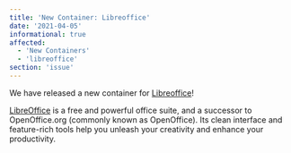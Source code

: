 ```yaml
---
title: 'New Container: Libreoffice'
date: '2021-04-05'
informational: true
affected:
  - 'New Containers'
  - 'libreoffice'
section: 'issue'
---
```

We have released a new container for [Libreoffice](https://github.com/linuxserver/docker-libreoffice)!

[LibreOffice](https://www.libreoffice.org/) is a free and powerful office suite, and a successor to OpenOffice.org (commonly known as OpenOffice). Its clean interface and feature-rich tools help you unleash your creativity and enhance your productivity.